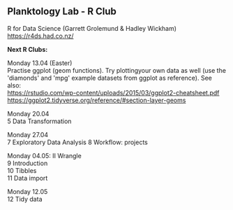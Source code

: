 
## __Planktology Lab - R Club__

R for Data Science (Garrett Grolemund & Hadley Wickham)  
https://r4ds.had.co.nz/  



__Next R Clubs:__

Monday 13.04  (Easter)  
Practise ggplot (geom functions). Try plottingyour own data as well (use the 'diamonds' and 'mpg' example datasets from ggplot as reference). See also:  
https://rstudio.com/wp-content/uploads/2015/03/ggplot2-cheatsheet.pdf
https://ggplot2.tidyverse.org/reference/#section-layer-geoms

Monday 20.04  
5 Data Transformation

Monday 27.04  
7 Exploratory Data Analysis
8 Workflow: projects

Monday 04.05: II Wrangle  
9 Introduction  
10 Tibbles  
11 Data import  

Monday 12.05  
12 Tidy data
